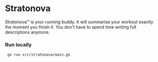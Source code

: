 # Stratonova
Stratonova™ is your running buddy. It will summarise your workout exactly the moment you finish it. You don't have to spend time writing full descriptions anymore.



### Run locally
````bash
 go run src/stratonova/main.go
````
